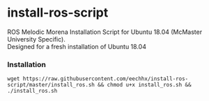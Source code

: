 # install-ros-script
ROS Melodic Morena Installation Script for Ubuntu 18.04 (McMaster University Specific).  
Designed for a fresh installation of Ubuntu 18.04

### Installation
```
wget https://raw.githubusercontent.com/eechhx/install-ros-script/master/install_ros.sh && chmod u+x install_ros.sh && ./install_ros.sh
```
